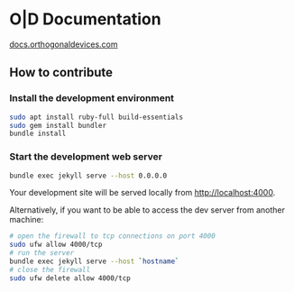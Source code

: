 # O\|D Documentation

[docs.orthogonaldevices.com](https://docs.orthogonaldevices.com)

## How to contribute

### Install the development environment

```bash
sudo apt install ruby-full build-essentials
sudo gem install bundler
bundle install
```

### Start the development web server

```bash
bundle exec jekyll serve --host 0.0.0.0
```

Your development site will be served locally from [http://localhost:4000](http://localhost:4000).

Alternatively, if you want to be able to access the dev server from another machine:

```bash
# open the firewall to tcp connections on port 4000
sudo ufw allow 4000/tcp
# run the server
bundle exec jekyll serve --host `hostname`
# close the firewall
sudo ufw delete allow 4000/tcp
```